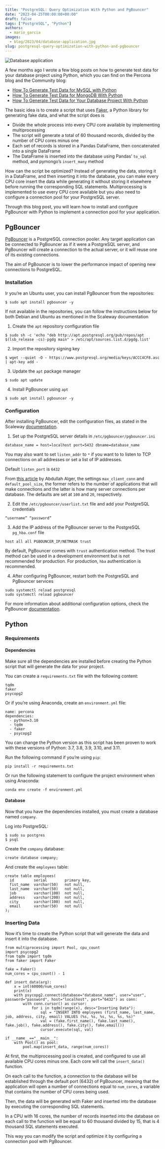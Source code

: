 ```yaml
---
title: "PostgreSQL: Query Optimization With Python and PgBouncer"
date: "2023-04-25T00:00:00+00:00"
draft: false
tags: ["PostgreSQL", "Python"]
authors:
  - mario_garcia
images:
  - blog/2023/04/database-application.jpg
slug: postgresql-query-optimization-with-python-and-pgbouncer
---
```


![Database application](/blog/2023/04/database-application.jpg "Database application by Nick Youngson CC BY-SA 3.0 Pix4free")

A few months ago I wrote a few blog posts on how to generate test data for your database project using Python, which you can find on the Percona blog and the Community blog:

- [How To Generate Test Data for MySQL with Python](https://www.percona.com/blog/how-to-generate-test-data-for-mysql-with-python/)
- [How To Generate Test Data for MongoDB With Python](https://www.percona.com/blog/how-to-generate-test-data-for-mongodb-with-python/)
- [How To Generate Test Data for Your Database Project With Python](https://percona.community/blog/2023/01/09/how-to-generate-test-data-for-your-database-project-with-python/)

The basic idea is to create a script that uses [Faker](https://github.com/joke2k/faker), a Python library for generating fake data, and what the script does is

- Divide the whole process into every CPU core available by implementing multiprocessing
- The script will generate a total of 60 thousand records, divided by the number of CPU cores minus one
- Each set of records is stored in a Pandas DataFrame, then concatenated into a single DataFrame
- The DataFrame is inserted into the database using Pandas’ `to_sql` method, and pymongo’s `insert_many` method

How can the script be optimized? Instead of generating the data, storing it in a DataFrame, and then inserting it into the database, you can make every CPU core insert the data while generating it without storing it elsewhere before running the corresponding SQL statements. Multiprocessing is implemented to use every CPU core available but you also need to configure a connection pool for your PostgreSQL server.

Through this blog post, you will learn how to install and configure PgBouncer with Python to implement a connection pool for your application.

## PgBouncer
[PgBouncer](https://www.pgbouncer.org/) is a PostgreSQL connection pooler. Any target application can be connected to PgBouncer as if it were a PostgreSQL server, and PgBouncer will create a connection to the actual server, or it will reuse one of its existing connections.

The aim of PgBouncer is to lower the performance impact of opening new connections to PostgreSQL.

### Installation
Ir you’re an Ubuntu user, you can install PgBouncer from the repositories:

```
$ sudo apt install pgbouncer -y
```

If not available in the repositories, you can follow the instructions below for both Debian and Ubuntu as mentioned in the Scaleway documentation

1. Create the `apt` repository configuration file

```
$ sudo sh -c 'echo "deb http://apt.postgresql.org/pub/repos/apt $(lsb_release -cs)-pgdg main" > /etc/apt/sources.list.d/pgdg.list'
```

2. Import the repository signing key

```
$ wget --quiet -O - https://www.postgresql.org/media/keys/ACCC4CF8.asc | apt-key add -
```

3. Update the `apt` package manager

```
$ sudo apt update
```

4. Install PgBouncer using `apt`

```
$ sudo apt install pgbouncer -y
```

### Configuration
After installing PgBouncer, edit the configuration files, as stated in the Scaleway [documentation](https://www.scaleway.com/en/docs/tutorials/install-pgbouncer/).

1. Set up the PostgreSQL server details in `/etc/pgbouncer/pgbouncer.ini`

```
database_name = host=localhost port=5432 dbname=database_name
```

You may also want to set `listen_addr` to `*` if you want to to listen to TCP connections on all addresses or set a list of IP addresses.

Default `listen_port` is `6432`

From [this article](https://www.compose.com/articles/how-to-pool-postgresql-connections-with-pgbouncer/) by Abdullah Alger,  the settings `max_client_conn` and `default_pool_size`, the former refers to the number of applications that will make connections and the latter is how many server connections per database. The defaults are set at `100` and `20`, respectively.

2. Edit the `/etc/pgbouncer/userlist.txt` file and add your PostgreSQL credentials

```
“username” “password”
```

3. Add the IP address of the PgBouncer server to the PostgreSQL `pg_hba.conf` file

```
host all all PGBOUNCER_IP/NETMASK trust
```

By default, PgBouncer comes with `trust` authentication method. The trust method can be used in a development environment but is not recommended for production. For production, `hba` authentication is recommended.

4. After configuring PgBouncer, restart both the PostgreSQL and PgBouncer services

```
sudo systemctl reload postgresql
sudo systemctl reload pgbouncer
```

For more information about additional configuration options, check the PgBouncer [documentation](https://www.pgbouncer.org/config.html).

## Python
### Requirements
#### Dependencies

Make sure all the dependencies are installed before creating the Python script that will generate the data for your project.

You can create a `requirements.txt` file with the following content:

```
tqdm
faker
psycopg2
```

Or if you’re using Anaconda, create an `environment.yml` file:

```
name: percona
dependencies:
  - python=3.10
  - tqdm
  - faker
  - psycopg2
```

You can change the Python version as this script has been proven to work with these versions of Python: 3.7, 3.8, 3.9, 3.10, and 3.11.

Run the following command if you’re using `pip`:

```
pip install -r requirements.txt
```

Or run the following statement to configure the project environment when using Anaconda:

```
conda env create -f environment.yml
```

#### Database

Now that you have the dependencies installed, you must create a database named `company`.

Log into PostgreSQL:

```
$ sudo su postgres
$ psql
```

Create the `company` database:

```
create database company;
```

And create the `employees` table:

```
create table employees(
  id         serial        primary key,
  fist_name  varchar(50)   not null,
  last_name  varchar(50)   not null,
  job        varchar(100)  not null,   
  address    varchar(200)  not null,
  city       varchar(100)  not null,
  email      varchar(50)   not null
);
```

### Inserting Data
Now it’s time to create the Python script that will generate the data and insert it into the database.

```
from multiprocessing import Pool, cpu_count
import psycopg2
from tqdm import tqdm
from faker import Faker

fake = Faker()
num_cores = cpu_count() - 1

def insert_data(arg):
    x = int(60000/num_cores)
    print(x)
    with psycopg2.connect(database="database_name", user="user", password="password", host="localhost", port="6432") as conn:
        with conn.cursor() as cursor:
            for i in tqdm(range(x), desc="Inserting Data"):
                sql = "INSERT INTO employees (first_name, last_name, job, address, city, email) VALUES (%s, %s, %s, %s, %s, %s)"
                val = (fake.first_name(), fake.last_name(), fake.job(), fake.address(), fake.city(), fake.email())
                cursor.execute(sql, val)

if __name__=="__main__":
    with Pool() as pool:
        pool.map(insert_data, range(num_cores))
```

At first, the multiprocessing pool is created, and configured to use all available CPU cores minus one. Each core will call the `insert_data()` function.

On each call to the function, a connection to the database will be established through the default port (6432) of PgBouncer, meaning that the application will open a number of connections equal to `num_cores`, a variable that contains the number of CPU cores being used.

Then, the data will be generated with Faker and inserted into the database by executing the corresponding SQL statements.

In a CPU with 16 cores, the number of records inserted into the database on each call to the function will be equal to 60 thousand divided by 15, that is 4 thousand SQL statements executed.

This way you can modify the script and optimize it by configuring a connection pool with PgBouncer.